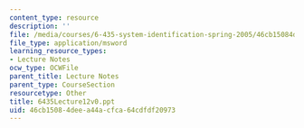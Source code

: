 ```yaml
---
content_type: resource
description: ''
file: /media/courses/6-435-system-identification-spring-2005/46cb15084deea44acfca64cdfdf20973_6435Lecture12v0.ppt
file_type: application/msword
learning_resource_types:
- Lecture Notes
ocw_type: OCWFile
parent_title: Lecture Notes
parent_type: CourseSection
resourcetype: Other
title: 6435Lecture12v0.ppt
uid: 46cb1508-4dee-a44a-cfca-64cdfdf20973
---
```

